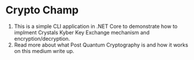 # Crypto Champ

1. This is a simple CLI application in .NET Core to demonstrate how to implment Crystals Kyber Key Exchange mechanism and encryption/decryption.
2. Read more about what Post Quantum Cryptography is and how it works on this medium write up.
